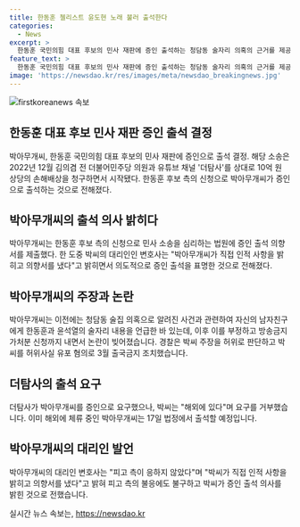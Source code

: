 ```yaml
---
title: 한동훈 첼리스트 윤도현 노래 불러 출석한다
categories:
  - News
excerpt: >
  한동훈 국민의힘 대표 후보의 민사 재판에 증인 출석하는 청담동 술자리 의혹의 근거를 제공한 첼리스트 박아무개씨. 박씨의 증언을 통해 김의겸 더불어민주당 의원과 유튜브 채널 더탐사에 대한 10억 원대 소송 관련한 논란이 증폭되고 있다. 이에 박씨는 피고 측의 출석 요구에 응하고 17일 재판에 출석할 예정이며, 더탐사는 출석 거부를 밝힌 바 있다. 그동안 박씨의 증언을 바탕으로 일어난 의혹이 있었지만, 최근에는 박씨의 주장에 대한 의문이 제기되고 있다.
feature_text: >
  한동훈 국민의힘 대표 후보의 민사 재판에 증인 출석하는 청담동 술자리 의혹의 근거를 제공한 첼리스트 박아무개씨. 박씨의 증언을 통해 김의겸 더불어민주당 의원과 유튜브 채널 더탐사에 대한 10억 원대 소송 관련한 논란이 증폭되고 있다. 이에 박씨는 피고 측의 출석 요구에 응하고 17일 재판에 출석할 예정이며, 더탐사는 출석 거부를 밝힌 바 있다. 그동안 박씨의 증언을 바탕으로 일어난 의혹이 있었지만, 최근에는 박씨의 주장에 대한 의문이 제기되고 있다.
image: 'https://newsdao.kr/res/images/meta/newsdao_breakingnews.jpg'
---
```


<p><img src="https://newsdao.kr/res/images/meta/newsdao_breakingnews.jpg" alt="firstkoreanews 속보" /></p>

<h2 data-ke-size="size26">한동훈 대표 후보 민사 재판 증인 출석 결정</h2>

<p data-ke-size="size16">박아무개씨, 한동훈 국민의힘 대표 후보의 민사 재판에 증인으로 출석 결정. 해당 소송은 2022년 12월 김의겸 전 더불어민주당 의원과 유튜브 채널 '더탐사'를 상대로 10억 원 상당의 손해배상을 청구하면서 시작됐다. 한동훈 후보 측의 신청으로 박아무개씨가 증인으로 출석하는 것으로 전해졌다.</p>

<h2 data-ke-size="size26">박아무개씨의 출석 의사 밝히다</h2>

<p data-ke-size="size16">박아무개씨는 한동훈 후보 측의 신청으로 민사 소송을 심리하는 법원에 증인 출석 의향서를 제출했다. 한 도중 박씨의 대리인인 변호사는 "박아무개씨가 직접 인적 사항을 밝히고 의향서를 냈다"고 밝히면서 의도적으로 증인 출석을 표명한 것으로 전해졌다.</p>

<h2 data-ke-size="size26">박아무개씨의 주장과 논란</h2>

<p data-ke-size="size16">박아무개씨는 이전에는 청담동 술집 의혹으로 알려진 사건과 관련하여 자신의 남자친구에게 한동훈과 윤석열의 술자리 내용을 언급한 바 있는데, 이후 이를 부정하고 방송금지 가처분 신청까지 내면서 논란이 빚어졌습니다. 경찰은 박씨 주장을 허위로 판단하고 박씨를 허위사실 유포 혐의로 3월 출국금지 조치했습니다.</p>

<h2 data-ke-size="size26">더탐사의 출석 요구</h2>

<p data-ke-size="size16">더탐사가 박아무개씨를 증인으로 요구했으나, 박씨는 "해외에 있다"며 요구를 거부했습니다. 이미 해외에 체류 중인 박아무개씨는 17일 법정에서 출석할 예정입니다.</p>

<h2 data-ke-size="size26">박아무개씨의 대리인 발언</h2>

<p data-ke-size="size16">박아무개씨의 대리인 변호사는 "피고 측이 응하지 않았다"며 "박씨가 직접 인적 사항을 밝히고 의향서를 냈다"고 밝혀 피고 측의 불응에도 불구하고 박씨가 증인 출석 의사를 밝힌 것으로 전했습니다.</p>
실시간 뉴스 속보는, <a href="https://newsdao.kr" rel="dofollow">https://newsdao.kr</a>


